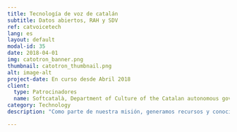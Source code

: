 ```yaml
---
title: Tecnología de voz de catalán  
subtitle: Datos abiertos, RAH y SDV 
ref: catvoicetech
lang: es
layout: default
modal-id: 35
date: 2018-04-01
img: catotron_banner.png
thumbnail: catotron_thumbnail.png
alt: image-alt
project-date: En curso desde Abril 2018
client:
  type: Patrocinadores
  name: Softcatalà, Department of Culture of the Catalan autonomous government, Barcelona Supercomputing Center
category: Technology
description: "Como parte de nuestra misión, generamos recursos y conocimiento abierto sobre las tecnologías del habla en catalán, específicamente el reconocimiento automático de habla (RAH) y la síntesis de texto a voz (SDV). Nuestro trabajo a lo largo de años está patrocinado por diversas instituciones públicas y sin fines de lucro. Gracias al apoyo de la <a href='https://www.softcatala.org/'>Asociación Softcatalà</a>, desarrollamos el primer gran corpus de discursos en catalán a partir de retransmisiones televisivas y lanzamos un modelo inicial de RAH de código abierto. Ampliamos aún más los datos de discursos disponibles hasta 851 horas utilizando procedimientos parlamentarios catalanes con fondos del <a href='http://cultura.gencat.cat/'>Departamento de Cultura de Generalitat</a> y <a href= 'https://www.bsc.es/'>Centro Nacional de Supercomputación</a>. Además, hemos construido la primera aplicación de síntesis de voz basada en redes neuronales para catalán, <a href='https://catotron.cat'> Catotron</a>, de nuevo con el apoyo del Departamento de Cultura de Cataluña. Se puede encontrar todos nuestros recursos y materiales educativosen nuestra <a href='/rah'>página de recursos</a> y <a href='http://github.com/CollectivaT-dev'>repositorio de Github</a>."

---
```

